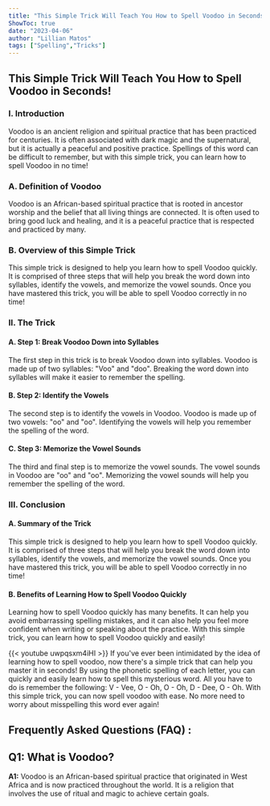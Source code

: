 ```yaml
---
title: "This Simple Trick Will Teach You How to Spell Voodoo in Seconds!"
ShowToc: true 
date: "2023-04-06"
author: "Lillian Matos" 
tags: ["Spelling","Tricks"]
---
```

<h2>This Simple Trick Will Teach You How to Spell Voodoo in Seconds!</h2>

<h3>I. Introduction</h3>
Voodoo is an ancient religion and spiritual practice that has been practiced for centuries. It is often associated with dark magic and the supernatural, but it is actually a peaceful and positive practice. Spellings of this word can be difficult to remember, but with this simple trick, you can learn how to spell Voodoo in no time!

<h3>A. Definition of Voodoo</h3>
Voodoo is an African-based spiritual practice that is rooted in ancestor worship and the belief that all living things are connected. It is often used to bring good luck and healing, and it is a peaceful practice that is respected and practiced by many.

<h3>B. Overview of this Simple Trick</h3>
This simple trick is designed to help you learn how to spell Voodoo quickly. It is comprised of three steps that will help you break the word down into syllables, identify the vowels, and memorize the vowel sounds. Once you have mastered this trick, you will be able to spell Voodoo correctly in no time!

<h3>II. The Trick</h3>
<h4>A. Step 1: Break Voodoo Down into Syllables</h4>
The first step in this trick is to break Voodoo down into syllables. Voodoo is made up of two syllables: "Voo" and "doo". Breaking the word down into syllables will make it easier to remember the spelling.

<h4>B. Step 2: Identify the Vowels</h4>
The second step is to identify the vowels in Voodoo. Voodoo is made up of two vowels: "oo" and "oo". Identifying the vowels will help you remember the spelling of the word.

<h4>C. Step 3: Memorize the Vowel Sounds</h4>
The third and final step is to memorize the vowel sounds. The vowel sounds in Voodoo are "oo" and "oo". Memorizing the vowel sounds will help you remember the spelling of the word.

<h3>III. Conclusion</h3>
<h4>A. Summary of the Trick</h4>
This simple trick is designed to help you learn how to spell Voodoo quickly. It is comprised of three steps that will help you break the word down into syllables, identify the vowels, and memorize the vowel sounds. Once you have mastered this trick, you will be able to spell Voodoo correctly in no time!

<h4>B. Benefits of Learning How to Spell Voodoo Quickly</h4>
Learning how to spell Voodoo quickly has many benefits. It can help you avoid embarrassing spelling mistakes, and it can also help you feel more confident when writing or speaking about the practice. With this simple trick, you can learn how to spell Voodoo quickly and easily!

{{< youtube uwpqsxm4iHI >}} 
If you've ever been intimidated by the idea of learning how to spell voodoo, now there's a simple trick that can help you master it in seconds! By using the phonetic spelling of each letter, you can quickly and easily learn how to spell this mysterious word. All you have to do is remember the following: V - Vee, O - Oh, O - Oh, D - Dee, O - Oh. With this simple trick, you can now spell voodoo with ease. No more need to worry about misspelling this word ever again!

## Frequently Asked Questions (FAQ) :
## Q1: What is Voodoo? 

**A1:** Voodoo is an African-based spiritual practice that originated in West Africa and is now practiced throughout the world. It is a religion that involves the use of ritual and magic to achieve certain goals.





